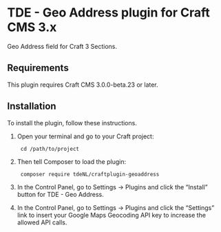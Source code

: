 # TDE - Geo Address plugin for Craft CMS 3.x

Geo Address field for Craft 3 Sections.

## Requirements

This plugin requires Craft CMS 3.0.0-beta.23 or later.

## Installation

To install the plugin, follow these instructions.

1. Open your terminal and go to your Craft project:

        cd /path/to/project

2. Then tell Composer to load the plugin:

        composer require tdeNL/craftplugin-geoaddress

3. In the Control Panel, go to Settings → Plugins and click the “Install” button for TDE - Geo Address.

3. In the Control Panel, go to Settings → Plugins and click the “Settings” link to insert your Google Maps Geocoding API key to increase the allowed API calls.